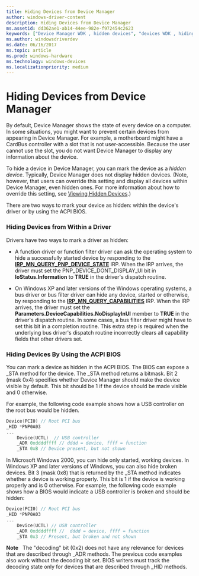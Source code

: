 ```yaml
---
title: Hiding Devices from Device Manager
author: windows-driver-content
description: Hiding Devices from Device Manager
ms.assetid: dd362ae1-ab14-44ee-982e-f972454c2623
keywords: ["Device Manager WDK , hidden devices", "devices WDK , hiding from Device Manager", "hidden devices WDK", "hiding devices WDK", "NoDisplayClass value WDK device installations"]
ms.author: windowsdriverdev
ms.date: 06/16/2017
ms.topic: article
ms.prod: windows-hardware
ms.technology: windows-devices
ms.localizationpriority: medium
---
```


# Hiding Devices from Device Manager


By default, Device Manager shows the state of every device on a computer. In some situations, you might want to prevent certain devices from appearing in Device Manager. For example, a motherboard might have a CardBus controller with a slot that is not user-accessible. Because the user cannot use the slot, you do not want Device Manager to display any information about the device.

To hide a device in Device Manager, you can mark the device as a *hidden device*. Typically, Device Manager does not display hidden devices. (Note, however, that users can override this setting and display all devices within Device Manager, even hidden ones. For more information about how to override this setting, see [Viewing Hidden Devices](https://msdn.microsoft.com/library/windows/hardware/ff553955).)

There are two ways to mark your device as hidden: within the device's driver or by using the ACPI BIOS.

### Hiding Devices from Within a Driver

Drivers have two ways to mark a driver as hidden:

-   A function driver or function filter driver can ask the operating system to hide a successfully started device by responding to the [**IRP\_MN\_QUERY\_PNP\_DEVICE\_STATE**](https://msdn.microsoft.com/library/windows/hardware/ff551698) IRP. When the IRP arrives, the driver must set the PNP\_DEVICE\_DONT\_DISPLAY\_UI bit in **IoStatus.Information** to **TRUE** in the driver's dispatch routine.

-   On Windows XP and later versions of the Windows operating systems, a bus driver or bus filter driver can hide any device, started or otherwise, by responding to the [**IRP\_MN\_QUERY\_CAPABILITIES**](https://msdn.microsoft.com/library/windows/hardware/ff551664) IRP. When the IRP arrives, the driver must set the **Parameters.DeviceCapabilities.NoDisplayInUI** member to **TRUE** in the driver's dispatch routine. In some cases, a bus filter driver might have to set this bit in a completion routine. This extra step is required when the underlying bus driver's dispatch routine incorrectly clears all capability fields that other drivers set.

### Hiding Devices By Using the ACPI BIOS

You can mark a device as hidden in the ACPI BIOS. The BIOS can expose a \_STA method for the device. The \_STA method returns a bitmask. Bit 2 (mask 0x4) specifies whether Device Manager should make the device visible by default. This bit should be 1 if the device should be made visible and 0 otherwise.

For example, the following code example shows how a USB controller on the root bus would be hidden.

```cpp
Device(PCI0) // Root PCI bus
_HID *PNP0A03 
...
    Device(UCTL)  // USB controller
    _ADR 0xddddffff // dddd = device, ffff = function
    _STA 0xB // Device present, but not shown
```

In Microsoft Windows 2000, you can hide only started, working devices. In Windows XP and later versions of Windows, you can also hide broken devices. Bit 3 (mask 0x8) that is returned by the \_STA method indicates whether a device is working properly. This bit is 1 if the device is working properly and is 0 otherwise. For example, the following code example shows how a BIOS would indicate a USB controller is broken and should be hidden:

```cpp
Device(PCI0) // Root PCI bus 
_HID *PNP0A03 
...
    Device(UCTL) // USB controller
    _ADR 0xddddffff //  dddd = device, ffff = function
    _STA 0x3 // Present, but broken and not shown 
```

**Note**   The "decoding" bit (0x2) does not have any relevance for devices that are described through \_ADR methods. The previous code examples also work without the decoding bit set. BIOS writers must track the decoding state only for devices that are described through \_HID methods.

 

 

 





